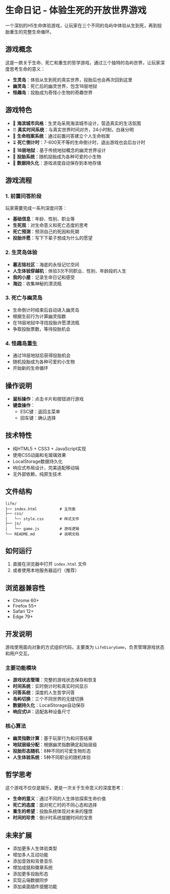# 生命日记 - 体验生死的开放世界游戏

一个深刻的H5生命体验游戏，让玩家在三个不同的岛屿中体验从生到死，再到投胎重生的完整生命循环。

## 游戏概念

这是一款关于生命、死亡和重生的哲学游戏，通过三个独特的岛屿世界，让玩家深度思考生命的意义：

- **生灵岛**：体验从生到死的真实世界，投胎后也会再次回到这里
- **幽灵岛**：死亡后的幽灵世界，包含18层地狱
- **怪趣岛**：投胎成为奇怪小生物的奇趣世界

## 游戏特色

- 🌊 **海滨城市风格**：生灵岛采用海滨城市设计，营造真实的生活氛围
- ⏰ **真实时间系统**：与真实世界时间对齐，24小时制，白昼分明
- 📝 **生命档案系统**：通过前置问答建立个人生命档案
- ⏳ **死亡倒计时**：7-600天不等的生命倒计时，退出游戏也会后台计时
- 👻 **18层地狱**：基于传统地狱概念的幽灵世界设计
- 🐾 **投胎系统**：随机投胎成为各种可爱的小生物
- 💾 **数据持久化**：游戏进度自动保存到本地存储

## 游戏流程

### 1. 前置问答阶段
玩家需要完成一系列深度问答：
- **基础信息**：年龄、性别、职业等
- **生死观**：对生命意义和死亡态度的思考
- **死亡预测**：预测自己的死因和死期
- **投胎许愿**：写下下辈子想成为什么的愿望

### 2. 生灵岛体验
- **墓志铭社区**：海底的永恒记忆空间
- **人生体验穿越机**：体验3次不同职业、性别、年龄段的人生
- **我的小屋**：记录生命日记和感受
- **海边**：收集神秘的漂流瓶

### 3. 死亡与幽灵岛
- 生命倒计时结束后自动进入幽灵岛
- 根据生前行为计算幽灵指数
- 在18层地狱中寻找投胎许愿漂流瓶
- 争取投胎票数，等待投胎机会

### 4. 怪趣岛重生
- 通过18层地狱后获得投胎机会
- 随机投胎成为各种可爱的小生物
- 开始新的生命循环

## 操作说明

- **鼠标操作**：点击卡片和按钮进行游戏
- **键盘操作**：
  - ESC键：返回主菜单
  - 回车键：确认选择

## 技术特性

- 纯HTML5 + CSS3 + JavaScript实现
- 使用CSS动画和毛玻璃效果
- LocalStorage数据持久化
- 响应式布局设计，完美适配移动端
- 无外部依赖，纯原生技术

## 文件结构

```
life/
├── index.html          # 主页面
├── css/
│   └── style.css       # 样式文件
├── js/
│   └── game.js         # 游戏逻辑
└── README.md           # 说明文档
```

## 如何运行

1. 直接在浏览器中打开 `index.html` 文件
2. 或者使用本地服务器运行（推荐）

## 浏览器兼容性

- Chrome 60+
- Firefox 55+
- Safari 12+
- Edge 79+

## 开发说明

游戏使用面向对象的方式组织代码，主要类为 `LifeDiaryGame`，负责管理游戏状态和用户交互。

### 主要功能模块

- **游戏状态管理**：完整的游戏状态保存和恢复
- **时间系统**：实时倒计时和真实时间显示
- **问答系统**：深度的人生哲学问答
- **岛屿切换**：三个不同世界的无缝切换
- **数据持久化**：LocalStorage自动保存
- **响应式UI**：适配各种设备尺寸

### 核心算法

- **幽灵指数计算**：基于玩家行为和问答结果
- **地狱层级分配**：根据幽灵指数确定起始层级
- **投胎形态随机**：8种不同的可爱生物形态
- **人生体验系统**：5种不同职业的随机体验

## 哲学思考

这个游戏不仅仅是娱乐，更是一次关于生命意义的深度思考：

- **生命的意义**：通过不同的人生体验探索生命价值
- **死亡的态度**：面对死亡时的不同心态和选择
- **重生的希望**：投胎系统体现对未来的憧憬
- **时间的珍贵**：倒计时系统提醒时间的宝贵

## 未来扩展

- 添加更多人生体验类型
- 增加多人互动功能
- 添加音效和背景音乐
- 增加成就和徽章系统
- 添加更多投胎形态
- 实现云端数据同步
- 添加桌面插件提醒功能
